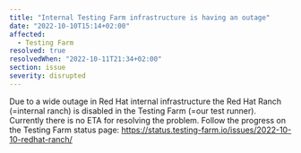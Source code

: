 ```yaml
---
title: "Internal Testing Farm infrastructure is having an outage"
date: "2022-10-10T15:14+02:00"
affected:
  - Testing Farm
resolved: true
resolvedWhen: "2022-10-11T21:34+02:00"
section: issue
severity: disrupted
---
```


Due to a wide outage in Red Hat internal infrastructure the Red Hat Ranch (=internal ranch) is disabled in the Testing Farm (=our test runner).
Currently there is no ETA for resolving the problem.
Follow the progress on the Testing Farm status page: https://status.testing-farm.io/issues/2022-10-10-redhat-ranch/
